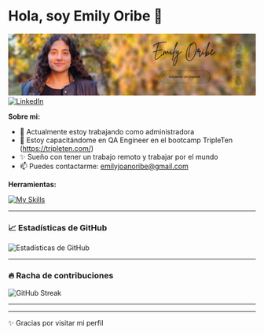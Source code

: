 # Hola, soy Emily Oribe 👋  


![Banner](https://github.com/emilyoribe-dot/emilyoribe-dot/blob/main/assets/banner.png)
[![LinkedIn](https://img.shields.io/badge/LinkedIn-Perfil-blue?style=for-the-badge&logo=linkedin)](https://www.linkedin.com/in/emily-oribe)

**Sobre mi:**
- 🔭 Actualmente estoy trabajando como administradora
- 🌱 Estoy capacitándome en QA Engineer en el bootcamp TripleTen (https://tripleten.com/)
- ✨ Sueño con tener un trabajo remoto y trabajar por el mundo
- 📫 Puedes contactarme: emilyjoanoribe@gmail.com 

**Herramientas:**

[![My Skills](https://skillicons.dev/icons?i=androidstudio,bash,discord,figma,instagram,linkedin,postman,twitter,windows)](https://skillicons.dev)
 

---

### 📈 Estadísticas de GitHub
![Estadísticas de GitHub](https://github-readme-stats.vercel.app/api?username=emilyoribe-dot&show_icons=true&theme=default&hide_title=true&hide_border=true)

---

### 🔥 Racha de contribuciones
![GitHub Streak](https://streak-stats.demolab.com?user=TU_USUARIO&theme=default&hide_border=true)

---

---

✨ Gracias por visitar mi perfil


<!--
**emilyoribe-dot/emilyoribe-dot** is a ✨ _special_ ✨ repository because its `README.md` (this file) appears on your GitHub profile.
**Sobre mi:**

- 🔭 Actualmente estoy trabajando como administradora
- 🌱 Estoy capacitándome en QA Engineer
- 👯 Me encuentro realizando un voluntariado en un proyecto de desarrollo de aplicaciones
- ✨ Sueño con tener un trabajo remoto y trabajar por el mundo
- 📫 Puedes contactarme: emilyjoanoribe@gmail.com
-->
